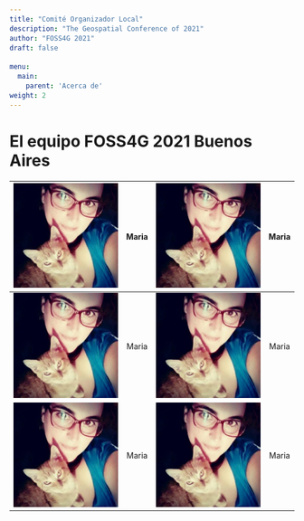 ```yaml
---
title: "Comité Organizador Local"
description: "The Geospatial Conference of 2021"
author: "FOSS4G 2021"
draft: false

menu:
  main:
    parent: 'Acerca de'  
weight: 2    
---
```


# El equipo FOSS4G 2021 Buenos Aires

|![Maria](mariaa.jpg) |Maria|![Maria](mariaa.jpg) |Maria|
|:---:|:---:|:---:|:---:|
|![Maria](mariaa.jpg) |Maria|![Maria](mariaa.jpg) |Maria|
|![Maria](mariaa.jpg) |Maria|![Maria](mariaa.jpg) |Maria|
